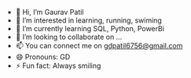 - 👋 Hi, I’m Gaurav Patil
- 👀 I’m interested in learning, running, swiming
- 🌱 I’m currently learning SQL, Python, PowerBi
- 💞️ I’m looking to collaborate on ...
- 📫 You can connect me on gdpatil6756@gmail.com
- 😄 Pronouns: GD
- ⚡ Fun fact: Always smiling

<!---
gauravpatil96/gauravpatil96 is a ✨ special ✨ repository because its `README.md` (this file) appears on your GitHub profile.
You can click the Preview link to take a look at your changes.
--->
